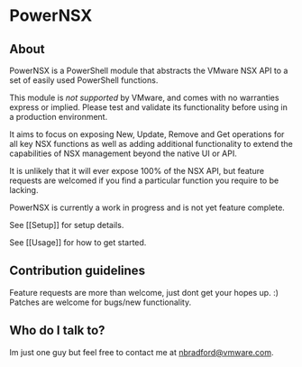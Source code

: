 # PowerNSX #

## About ##
PowerNSX is a PowerShell module that abstracts the VMware NSX API to a set of easily used PowerShell functions.

This module is _not supported_ by VMware, and comes with no warranties express or implied.  Please test and validate its functionality before using in a production environment.

It aims to focus on exposing New, Update, Remove and Get operations for all key NSX functions as well as adding additional functionality to extend the capabilities of NSX management beyond the native UI or API.  

It is unlikely that it will ever expose 100% of the NSX API, but feature requests are welcomed if you find a particular function you require to be lacking.

PowerNSX is currently a work in progress and is not yet feature complete. 

See [[Setup]] for setup details.

See [[Usage]] for how to get started.

## Contribution guidelines ##

Feature requests are more than welcome, just dont get your hopes up. :)
Patches are welcome for bugs/new functionality.

## Who do I talk to? ##

Im just one guy but feel free to contact me at nbradford@vmware.com.